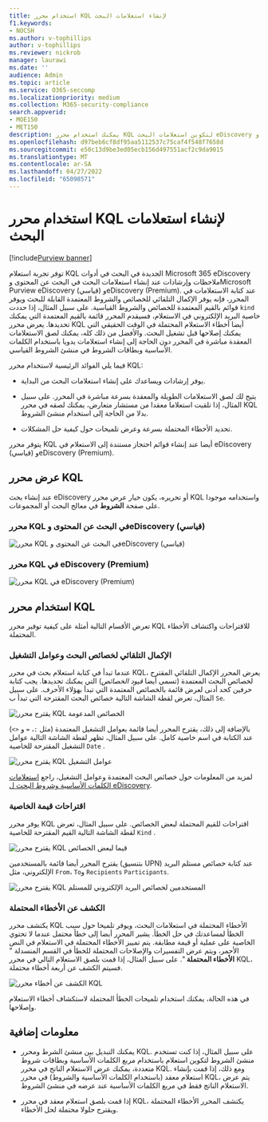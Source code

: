 ```yaml
---
title: استخدام محرر KQL لإنشاء استعلامات البحث
f1.keywords:
- NOCSH
ms.author: v-tophillips
author: v-tophillips
ms.reviewer: nickrob
manager: laurawi
ms.date: ''
audience: Admin
ms.topic: article
ms.service: O365-seccomp
ms.localizationpriority: medium
ms.collection: M365-security-compliance
search.appverid:
- MOE150
- MET150
description: يمكنك استخدام محرر KQL لتكوين استعلامات البحث eDiscovery في البحث عن المحتوى وeDiscovery (قياسي) وeDiscovery (Premium).
ms.openlocfilehash: d97beb6cf8df95aa5112537c75caf4f548f7658d
ms.sourcegitcommit: e50c13d9be3ed05ecb156d497551acf2c9da9015
ms.translationtype: MT
ms.contentlocale: ar-SA
ms.lasthandoff: 04/27/2022
ms.locfileid: "65098571"
---
```

# <a name="use-the-kql-editor-to-build-search-queries"></a>استخدام محرر KQL لإنشاء استعلامات البحث

[!include[Purview banner](../includes/purview-rebrand-banner.md)]

توفر تجربة استعلام KQL الجديدة في البحث في أدوات Microsoft 365 eDiscovery ملاحظات وإرشادات عند إنشاء استعلامات البحث في البحث عن المحتوى وMicrosoft Purview eDiscovery (قياسي) وeDiscovery (Premium). عند كتابة الاستعلامات في المحرر، فإنه يوفر الإكمال التلقائي للخصائص والشروط المعتمدة القابلة للبحث ويوفر قوائم بالقيم المعتمدة للخصائص والشروط القياسية. على سبيل المثال، إذا حددت `kind` خاصية البريد الإلكتروني في الاستعلام، فسيقدم المحرر قائمة بالقيم المعتمدة التي يمكنك تحديدها. يعرض محرر KQL أيضا أخطاء الاستعلام المحتملة في الوقت الحقيقي التي يمكنك إصلاحها قبل تشغيل البحث. والأفضل من ذلك كله، يمكنك لصق الاستعلامات المعقدة مباشرة في المحرر دون الحاجة إلى إنشاء استعلامات يدويا باستخدام الكلمات الأساسية وبطاقات الشروط في منشئ الشروط القياسي.
  
فيما يلي الفوائد الرئيسية لاستخدام محرر KQL:

- يوفر إرشادات ويساعدك على إنشاء استعلامات البحث من البداية.

- يتيح لك لصق الاستعلامات الطويلة والمعقدة بسرعة مباشرة في المحرر. على سبيل المثال، إذا تلقيت استعلاما معقدا من مستشار متعارض، يمكنك لصقه في محرر KQL بدلا من الحاجة إلى استخدام منشئ الشروط.

- تحديد الأخطاء المحتملة بسرعة وعرض تلميحات حول كيفية حل المشكلات.

يتوفر محرر KQL أيضا عند إنشاء قوائم احتجاز مستندة إلى الاستعلام في eDiscovery (قياسي) وeDiscovery (Premium).

## <a name="displaying-the-kql-editor"></a>عرض محرر KQL

عند إنشاء بحث eDiscovery أو تحريره، يكون خيار عرض محرر KQL واستخدامه موجودا على صفحة **الشروط** في معالج البحث أو المجموعات.

### <a name="kql-editor-in-content-search-and-ediscovery-standard"></a>محرر KQL في البحث عن المحتوى وeDiscovery (قياسي)

![محرر KQL في البحث عن المحتوى وeDiscovery (قياسي)](../media/KQLEditorCore.png)

### <a name="kql-editor-in-ediscovery-premium"></a>محرر KQL في eDiscovery (Premium)

![محرر KQL في eDiscovery (Premium)](../media/KQLEditorAdvanced.png)

## <a name="using-the-kql-editor"></a>استخدام محرر KQL

تعرض الأقسام التالية أمثلة على كيفية توفير محرر KQL للاقتراحات واكتشاف الأخطاء المحتملة.

### <a name="autocompletion-of-search-properties-and-operators"></a>الإكمال التلقائي لخصائص البحث وعوامل التشغيل

عندما تبدأ في كتابة استعلام بحث في محرر KQL، يعرض المحرر الإكمال التلقائي المقترح لخصائص البحث المعتمدة (تسمى أيضا *قيود الخصائص*) التي يمكنك تحديدها. يجب كتابة حرفين كحد أدنى لعرض قائمة بالخصائص المعتمدة التي تبدأ بهؤلاء الأحرف. على سبيل المثال، تعرض لقطة الشاشة التالية خصائص البحث المقترحة التي تبدأ ب `Se`.

![يقترح محرر KQL الخصائص المدعومة](../media/KQLEditorAutoCompleteProperties.png)

بالإضافة إلى ذلك، يقترح المحرر أيضا قائمة بعوامل التشغيل المعتمدة (مثل `:`، `=` و `<>`) عند الكتابة في اسم خاصية كامل. على سبيل المثال، تظهر لقطة الشاشة التالية عوامل التشغيل المقترحة للخاصية `Date` .

![يقترح محرر KQL عوامل التشغيل](../media/KQLEditorOperatorSuggestions.png)

لمزيد من المعلومات حول خصائص البحث المعتمدة وعوامل التشغيل، راجع [استعلامات الكلمات الأساسية وشروط البحث ل eDiscovery](keyword-queries-and-search-conditions.md).

### <a name="property-value-suggestions"></a>اقتراحات قيمة الخاصية

يوفر محرر KQL اقتراحات للقيم المحتملة لبعض الخصائص. على سبيل المثال، تعرض لقطة الشاشة التالية القيم المقترحة للخاصية `Kind` .

![يقترح محرر KQL قيما لبعض الخصائص](../media/KQLEditorValueSuggestions.png)

يقترح المحرر أيضا قائمة بالمستخدمين (بتنسيق UPN) عند كتابة خصائص مستلم البريد الإلكتروني، مثل `From`، `To`و `Recipients` `Participants`.

![يقترح محرر KQL المستخدمين لخصائص البريد الإلكتروني للمستلم](../media/KQLEditorRecipientSuggestions.png)

### <a name="detection-of-potential-errors"></a>الكشف عن الأخطاء المحتملة

يكتشف محرر KQL الأخطاء المحتملة في استعلامات البحث، ويوفر تلميحا حول سبب الخطأ لمساعدتك في حل الخطأ. يشير المحرر أيضا إلى خطأ محتمل عندما لا تحتوي الخاصية على عملية أو قيمة مطابقة. يتم تمييز الأخطاء المحتملة في الاستعلام في النص الأحمر، ويتم عرض التفسيرات والإصلاحات المحتملة للخطأ في القسم المنسدلة " **الأخطاء المحتملة** ". على سبيل المثال، إذا قمت بلصق الاستعلام التالي في محرر KQL، فسيتم الكشف عن أربعة أخطاء محتملة.

![الكشف عن أخطاء محرر KQL](../media/KQLEditorErrorDetection.png)

في هذه الحالة، يمكنك استخدام تلميحات الخطأ المحتملة لاستكشاف أخطاء الاستعلام وإصلاحها.

## <a name="more-information"></a>معلومات إضافية

- يمكنك التبديل بين منشئ الشرط ومحرر KQL. على سبيل المثال، إذا كنت تستخدم منشئ الشروط لتكوين استعلام باستخدام مربع الكلمات الأساسية وبطاقات شروط متعددة، يمكنك عرض الاستعلام الناتج في محرر KQL. ومع ذلك، إذا قمت بإنشاء استعلام معقد (باستخدام الكلمات الأساسية والشروط) في محرر KQL، يتم عرض الاستعلام الناتج فقط في مربع الكلمات الأساسية عند عرضه في منشئ الشروط.

- إذا قمت بلصق استعلام معقد في محرر KQL، يكتشف المحرر الأخطاء المحتملة ويقترح حلولا محتملة لحل الأخطاء.
